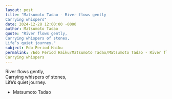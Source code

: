 ```yaml
---
layout: post
title: "Matsumoto Tadao - River flows gently  
Carrying whispers"
date: 2024-12-28 12:00:00 -0000
author: Matsumoto Tadao
quote: "River flows gently,  
Carrying whispers of stones,  
Life’s quiet journey."
subject: Edo Period Haiku
permalink: /Edo Period Haiku/Matsumoto Tadao/Matsumoto Tadao - River flows gently  
Carrying whispers
---
```


River flows gently,  
Carrying whispers of stones,  
Life’s quiet journey.

- Matsumoto Tadao
